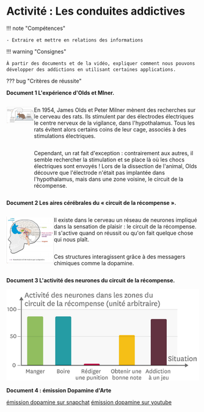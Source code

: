 # Activité : Les conduites addictives

!!! note "Compétences"

    - Extraire et mettre en relations des informations   

!!! warning "Consignes"

    À partir des documents et de la vidéo, expliquer comment nous pouvons développer des addictions en utilisant certaines applications.

??? bug "Critères de réussite"

**Document 1 L'expérience d'Olds et Mlner.**

<div markdown style="display:flex; flex-direction: row;">
<div markdown style="display:flex; flex-direction: column;">


![](Pictures/schemaExpDopamine.png)

</div>
<div markdown style="display:flex; flex-direction: column;">

En 1954, James Olds et Peter Milner mènent des recherches sur le cerveau des rats. Ils stimulent par des électrodes électriques le centre nerveux de la vigilance, dans l'hypothalamus. Tous les rats évitent alors certains coins de leur cage, associés à des stimulations électriques.

Cependant, un rat fait d'exception : contrairement aux autres, il semble rechercher la stimulation et se place là où les chocs électriques sont envoyés ! Lors de la dissection de l'animal, Olds découvre que l'électrode n'était pas implantée dans l'hypothalamus, mais dans une zone voisine, le circuit de la récompense.

</div>
</div>


**Document 2 Les aires cérébrales du « circuit de la récompense ».**

<div markdown style="display:flex; flex-direction: row;">
<div markdown style="display:flex; flex-direction: column;">

![](Pictures/zoneCircuitRecompense.png)

</div>
<div markdown style="display:flex; flex-direction: column;">

Il existe dans le cerveau un réseau de neurones impliqué dans la sensation de plaisir : le circuit de la récompense. Il s'active quand on réussit ou qu'on fait quelque chose qui nous plaît.

Ces structures interagissent grâce à des messagers chimiques comme la dopamine.

</div>
</div>

**Document 3 L'activité des neurones du circuit de la récompense.**

![](Pictures/graphActiviteNeuronesCircuitRecompense.png)

**Document 4 : émission Dopamine d'Arte**

[émission dopamine sur snapchat](https://www.arte.tv/fr/videos/085801-006-A/dopamine/)
[émission dopamine sur youtube](https://www.arte.tv/fr/videos/085801-005-A/dopamine/)

